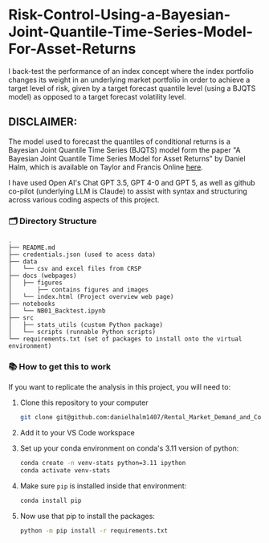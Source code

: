 # Risk-Control-Using-a-Bayesian-Joint-Quantile-Time-Series-Model-For-Asset-Returns
I back-test the performance of an index concept where the index portfolio changes its weight in an underlying market portfolio in order to achieve a target level of risk, given by a target forecast quantile level (using a BJQTS model) as opposed to a target forecast volatility level.

## DISCLAIMER:

The model used to forecast the quantiles of conditional returns is a Bayesian Joint Quantile Time Series (BJQTS) model form the paper "A Bayesian Joint Quantile Time Series Model for Asset Returns" by Daniel Halm, which is available on Taylor and Francis Online [here](https://www.tandfonline.com/doi/abs/10.1080/07350015.2020.1766470).

I have used Open AI's Chat GPT 3.5, GPT 4-0 and GPT 5, as well as github co-pilot (underlying LLM is Claude) to assist with syntax and structuring across various coding aspects of this project. 

###  🗂️ Directory Structure
```plaintext
.
├── README.md
├── credentials.json (used to acess data)
├── data
│   └── csv and excel files from CRSP
├── docs (webpages)
│   ├── figures
│       ├── contains figures and images
│   └── index.html (Project overview web page)
├── notebooks
│   └── NB01_Backtest.ipynb
├── src
│   ├── stats_utils (custom Python package)
│   └── scripts (runnable Python scripts)
└── requirements.txt (set of packages to install onto the virtual environment)

```
### 📚 How to get this to work

If you want to replicate the analysis in this project, you will need to:

1. Clone this repository to your computer
    ```bash
    git clone git@github.com:danielhalm1407/Rental_Market_Demand_and_Cost_Inference.git
    ```
2. Add it to your VS Code workspace
3. Set up your conda environment on conda's 3.11 version of python:

    ```bash
    conda create -n venv-stats python=3.11 ipython
    conda activate venv-stats
    ```
4. Make sure `pip` is installed inside that environment:

    ```bash
    conda install pip
    ```

5. Now use that pip to install the packages:

    ```bash
    python -m pip install -r requirements.txt
    ```
